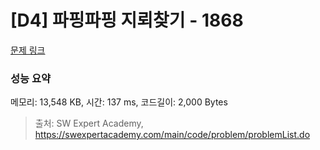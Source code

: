 # [D4] 파핑파핑 지뢰찾기 - 1868 

[문제 링크](https://swexpertacademy.com/main/code/problem/problemDetail.do?contestProbId=AV5LwsHaD1MDFAXc) 

### 성능 요약

메모리: 13,548 KB, 시간: 137 ms, 코드길이: 2,000 Bytes



> 출처: SW Expert Academy, https://swexpertacademy.com/main/code/problem/problemList.do
